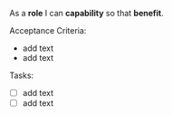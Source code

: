 As a **role** I can **capability** so that **benefit**.

Acceptance Criteria:
- add text
- add text

Tasks:
- [ ] add text
- [ ] add text
